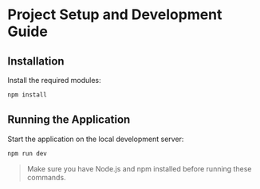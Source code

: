 # Project Setup and Development Guide

## Installation

Install the required modules:

```bash
npm install
```

## Running the Application

Start the application on the local development server:

```bash
npm run dev
```

> Make sure you have Node.js and npm installed before running these commands.
